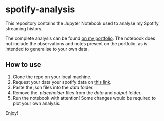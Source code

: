 # spotify-analysis
This repository contains the Jupyter Notebook used to analyse my Spotify streaming history.

The complete analysis can be found [on my portfolio](https://jvaleroliet.github.io/projects/spotify_data/). The notebook does not include the observations and notes present on the portfolio, as is intended to generalise to your own data.

## How to use
1. Clone the repo on your local machine.
2. Request your data your spotify data on [this link](https://support.spotify.com/us/article/understanding-my-data/).
3. Paste the json files into the *data* folder.
4. Remove the *.placeholder* files from the *data* and *output* folder.
5. Run the notebook with attention! Some changes would be required to plot your own analysis.

Enjoy!